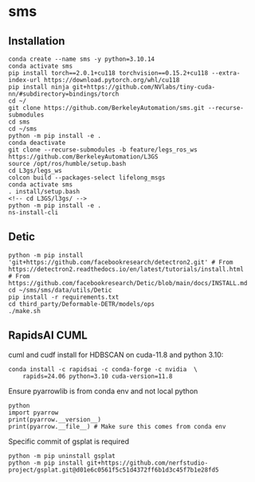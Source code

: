 # sms

## Installation
```
conda create --name sms -y python=3.10.14
conda activate sms
pip install torch==2.0.1+cu118 torchvision==0.15.2+cu118 --extra-index-url https://download.pytorch.org/whl/cu118
pip install ninja git+https://github.com/NVlabs/tiny-cuda-nn/#subdirectory=bindings/torch
cd ~/
git clone https://github.com/BerkeleyAutomation/sms.git --recurse-submodules
cd sms
cd ~/sms
python -m pip install -e .
conda deactivate
git clone --recurse-submodules -b feature/legs_ros_ws https://github.com/BerkeleyAutomation/L3GS
source /opt/ros/humble/setup.bash
cd L3gs/legs_ws
colcon build --packages-select lifelong_msgs
conda activate sms
. install/setup.bash
<!-- cd L3GS/l3gs/ -->
python -m pip install -e .
ns-install-cli

```

## Detic
```
python -m pip install 'git+https://github.com/facebookresearch/detectron2.git' # From https://detectron2.readthedocs.io/en/latest/tutorials/install.html
# From https://github.com/facebookresearch/Detic/blob/main/docs/INSTALL.md
cd ~/sms/sms/data/utils/Detic
pip install -r requirements.txt
cd third_party/Deformable-DETR/models/ops
./make.sh
```

## RapidsAI CUML
cuml and cudf install for HDBSCAN on cuda-11.8 and python 3.10:

```
conda install -c rapidsai -c conda-forge -c nvidia  \                       
    rapids=24.06 python=3.10 cuda-version=11.8
```

Ensure pyarrowlib is from conda env and not local python
```
python
import pyarrow
print(pyarrow.__version__)
print(pyarrow.__file__) # Make sure this comes from conda env
```
<!-- Install detectron2
```
python -m pip install --user 'git+https://github.com/facebookresearch/detectron2.git'
``` -->
<!-- Install clip
```
 pip install git+https://github.com/openai/CLIP.git
``` -->

Specific commit of gsplat is required
```
python -m pip uninstall gsplat
python -m pip install git+https://github.com/nerfstudio-project/gsplat.git@d01e6c0561f5c51d4372ff6b1d3c45f7b1e28fd5
```
